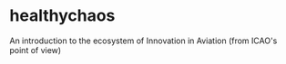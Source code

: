 # healthychaos
An introduction to the ecosystem of Innovation in Aviation (from ICAO's point of view)
